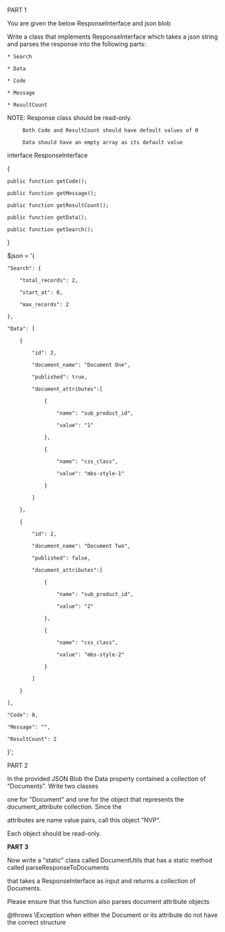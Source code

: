  PART 1

You are given the below ResponseInterface and json blob

Write a class that implements ResponseInterface which takes a json string and parses the response into the following parts:

 	* Search

 	* Data

 	* Code

 	* Message

 	* ResultCount
  

 NOTE: Response class should be read-only. 

 		 Both Code and ResultCount should have default values of 0

 		 Data should have an empty array as its default value





interface ResponseInterface

{

	public function getCode();

	public function getMessage();

	public function getResultCount();

	public function getData();

	public function getSearch();

}





$json = '{

    "Search": {

        "total_records": 2,

        "start_at": 0,

        "max_records": 2

    },

    "Data": [

    	{

    		"id": 2,

    		"document_name": "Document One",

    		"published": true,

    		"document_attributes":[

				{

					"name": "sub_product_id",

					"value": "1"

				},

				{

					"name": "css_class",

					"value": "mbs-style-1"

				}

    		]

    	},

    	{

    		"id": 2,

    		"document_name": "Document Two",

    		"published": false,

    		"document_attributes":[

				{

					"name": "sub_product_id",

					"value": "2"

				},

				{

					"name": "css_class",

					"value": "mbs-style-2"

				}

    		]

    	}

    ],

    "Code": 0,

    "Message": "",

    "ResultCount": 2

}';







PART 2

In the provided JSON Blob the Data property contained a collection of "Documents". Write two classes

one for "Document" and one for the object that represents the document_attribute collection. Since the

attributes are name value pairs, call this object "NVP".

Each object should be read-only.







**PART 3**

Now write a "static" class called  DocumentUtils that has a static method called parseResponseToDocuments

that takes a ResponseInterface as input and returns a collection of Documents.

Please ensure that this function also parses document attribute objects

@throws \Exception when either the Document or its attribute do not have the correct structure
